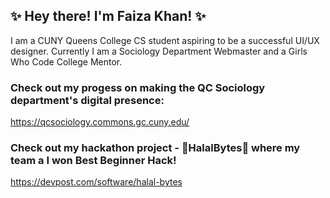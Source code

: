 ## ✨ Hey there! I'm Faiza Khan! ✨


I am a CUNY Queens College CS student aspiring to be a successful UI/UX designer. Currently I am a Sociology Department Webmaster and a Girls Who Code College Mentor. 

### Check out my progess on making the QC Sociology department's digital presence:
https://qcsociology.commons.gc.cuny.edu/

### Check out my hackathon project - 📍HalalBytes📍 where my team a I won Best Beginner Hack! 
https://devpost.com/software/halal-bytes

